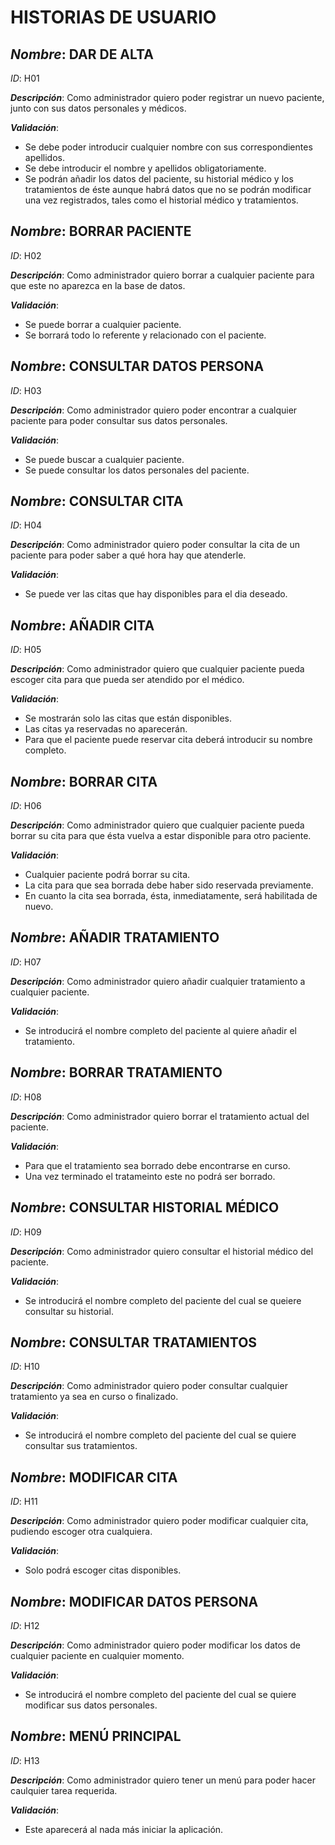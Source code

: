 # **HISTORIAS DE USUARIO**

## *Nombre*: **DAR DE ALTA** 
*ID*: H01 

__*Descripción*__: Como administrador quiero poder registrar un nuevo paciente, junto con sus datos personales y médicos.

 __*Validación*__:
* Se debe poder introducir cualquier nombre con sus correspondientes apellidos.
* Se debe introducir el nombre y apellidos obligatoriamente.
* Se podrán añadir los datos del paciente, su historial médico y los tratamientos de éste aunque habrá datos que no se podrán modificar una vez registrados, tales como el historial médico y tratamientos.
 

      
## *Nombre*: **BORRAR PACIENTE**
*ID*: H02 

__*Descripción*__: Como administrador quiero borrar a cualquier paciente para que este no aparezca en la base de datos.

 __*Validación*__:
* Se puede borrar a cualquier paciente.
* Se borrará todo lo referente y relacionado con el paciente.


      
## *Nombre*: **CONSULTAR DATOS PERSONA**
*ID*: H03 

__*Descripción*__: Como administrador quiero poder encontrar a cualquier paciente para poder consultar sus datos personales.

 __*Validación*__:
* Se puede buscar a cualquier paciente.
* Se puede consultar los datos personales del paciente.

       
## *Nombre*: **CONSULTAR CITA**
*ID*: H04

__*Descripción*__: Como administrador quiero poder consultar la cita de un paciente para poder saber a qué hora hay que atenderle. 

 __*Validación*__:
* Se puede ver las citas que hay disponibles para el dia deseado.
 

      
## *Nombre*: **AÑADIR CITA**
*ID*: H05 

__*Descripción*__: Como administrador quiero que cualquier paciente pueda escoger cita para que pueda ser atendido por el médico. 

 __*Validación*__:
* Se mostrarán solo las citas que están disponibles.
* Las citas ya reservadas no aparecerán.
* Para que el paciente puede reservar cita deberá introducir su nombre completo.

 
      
## *Nombre*: **BORRAR CITA**
*ID*: H06 

__*Descripción*__: Como administrador quiero que cualquier paciente pueda borrar su cita para que ésta vuelva a estar disponible para otro paciente. 

 __*Validación*__:
* Cualquier paciente podrá borrar su cita. 
* La cita para que sea borrada debe haber sido reservada previamente.
* En cuanto la cita sea borrada, ésta, inmediatamente, será habilitada de nuevo.



## *Nombre*: **AÑADIR TRATAMIENTO**
*ID*: H07

__*Descripción*__: Como administrador quiero añadir cualquier tratamiento a cualquier paciente.

 __*Validación*__:
* Se introducirá el nombre completo del paciente al quiere añadir el tratamiento.



## *Nombre*: **BORRAR TRATAMIENTO**
*ID*: H08

__*Descripción*__: Como administrador quiero borrar el tratamiento actual del paciente. 

 __*Validación*__:
* Para que el tratamiento sea borrado debe encontrarse en curso.
* Una vez terminado el tratameinto este no podrá ser borrado.



## *Nombre*: **CONSULTAR HISTORIAL MÉDICO**
*ID*: H09

__*Descripción*__: Como administrador quiero consultar el historial médico del paciente. 

 __*Validación*__: 
* Se introducirá el nombre completo del paciente del cual se queiere consultar su historial.



## *Nombre*: **CONSULTAR TRATAMIENTOS**
*ID*: H10

__*Descripción*__: Como administrador quiero poder consultar cualquier tratamiento ya sea en curso o finalizado. 

 __*Validación*__:
* Se introducirá el nombre completo del paciente del cual se quiere consultar sus tratamientos.


## *Nombre*: **MODIFICAR CITA**

*ID*: H11

__*Descripción*__: Como administrador quiero poder modificar cualquier cita, pudiendo escoger otra cualquiera. 

 __*Validación*__:
* Solo podrá escoger citas disponibles.



## *Nombre*: **MODIFICAR DATOS PERSONA**
*ID*: H12

__*Descripción*__: Como administrador quiero poder modificar los datos de cualquier paciente en cualquier momento. 

 __*Validación*__:
* Se introducirá el nombre completo del paciente del cual se quiere modificar sus datos personales. 


## *Nombre*: **MENÚ PRINCIPAL**
*ID*: H13

__*Descripción*__: Como administrador quiero tener un menú para poder hacer caulquier tarea requerida.

__*Validación*__:
* Este aparecerá al nada más iniciar la aplicación. 
